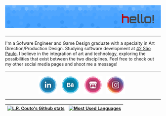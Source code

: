 # [![lrcouto header](https://raw.githubusercontent.com/lrcouto/lrcouto/main/GITHUB_Header.png)](https://linktr.ee/lrcouto/)

---

I'm a Sofware Engineer and Game Design graduate with a specialty in Art Direction/Production Design. Studying software development at <a href='https://www.42sp.org.br/'>42 São Paulo</a>. I believe in the integration of art and technology, exploring the possibilities that exist between the two disciplines. Feel free to check out my other social media pages and shoot me a message!

---

<p align='center'>
<a href="https://www.linkedin.com/in/lrcouto/"><img src="https://raw.githubusercontent.com/lrcouto/lrcouto/main/icon_linkedin.png"></a>&nbsp;&nbsp;
<a href="https://www.behance.net/onegrumpyrobot/"><img src="https://raw.githubusercontent.com/lrcouto/lrcouto/main/icon_behance.png"></a>&nbsp;&nbsp;
<a href="https://lrcouto.itch.io/"><img src="https://raw.githubusercontent.com/lrcouto/lrcouto/main/icon_itchio.png"></a>&nbsp;&nbsp;
<a href="https://www.instagram.com/onegrumpyrobot/"><img src="https://raw.githubusercontent.com/lrcouto/lrcouto/main/icon_instagram.png"></a>&nbsp;&nbsp;
</p>

---

|[![L.R. Couto's Github stats](https://github-readme-stats.vercel.app/api?username=lrcouto&count_private=true&show_icons=true&hide=contribs,issues&hide_border=true)](https://github.com/lrcouto?tab=repositories)   | [![Most Used Languages](https://github-readme-stats.vercel.app/api/top-langs/?username=lrcouto&layout=compact&hide_border=true)](https://github.com/lrcouto?tab=repositories)  |
|---|---|

